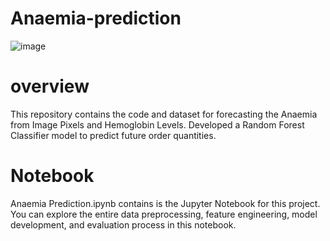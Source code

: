 # Anaemia-prediction
![image](https://github.com/user-attachments/assets/22afc82d-26a4-4a14-9f52-892da42dbe2d)
# overview 
This repository contains the code and dataset for forecasting the Anaemia from Image Pixels and Hemoglobin Levels. Developed a Random Forest Classifier model to predict future order quantities.
# Notebook
Anaemia Prediction.ipynb contains is the Jupyter Notebook for this project. You can explore the entire data preprocessing, feature engineering, model development, and evaluation process in this notebook.
